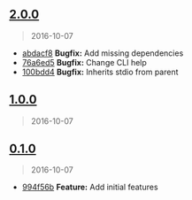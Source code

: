 <a name="2.0.0"></a>
## [2.0.0](https://github.com/simondegraeve/kode/compare/v1.0.0...v2.0.0)
> 2016-10-07

* [abdacf8](https://github.com/simondegraeve/kode/commit/abdacf8) **Bugfix:** Add missing dependencies
* [76a6ed5](https://github.com/simondegraeve/kode/commit/76a6ed5) **Bugfix:** Change CLI help
* [100bdd4](https://github.com/simondegraeve/kode/commit/100bdd4) **Bugfix:** Inherits stdio from parent

<a name="1.0.0"></a>
## [1.0.0](https://github.com/simondegraeve/kode/compare/v0.1.0...v1.0.0)
> 2016-10-07


<a name="0.1.0"></a>
## [0.1.0](https://github.com/simondegraeve/kode/compare/994f56b...v0.1.0)
> 2016-10-07

* [994f56b](https://github.com/simondegraeve/kode/commit/994f56b) **Feature:** Add initial features

